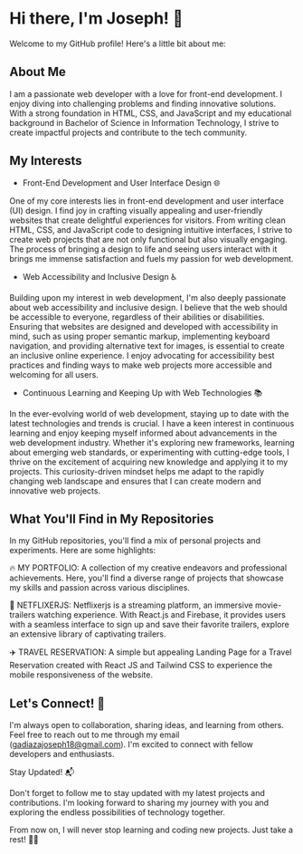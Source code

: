 # Hi there, I'm Joseph! 👋

Welcome to my GitHub profile! Here's a little bit about me:

## About Me

I am a passionate web developer with a love for front-end development. I enjoy diving into challenging problems and finding innovative solutions. With a strong foundation in HTML, CSS, and JavaScript and my educational background in Bachelor of Science in Information Technology, I strive to create impactful projects and contribute to the tech community.

## My Interests

- Front-End Development and User Interface Design 🌐

One of my core interests lies in front-end development and user interface (UI) design. I find joy in crafting visually appealing and user-friendly websites that create delightful experiences for visitors. From writing clean HTML, CSS, and JavaScript code to designing intuitive interfaces, I strive to create web projects that are not only functional but also visually engaging. The process of bringing a design to life and seeing users interact with it brings me immense satisfaction and fuels my passion for web development.

- Web Accessibility and Inclusive Design ♿

Building upon my interest in web development, I'm also deeply passionate about web accessibility and inclusive design. I believe that the web should be accessible to everyone, regardless of their abilities or disabilities. Ensuring that websites are designed and developed with accessibility in mind, such as using proper semantic markup, implementing keyboard navigation, and providing alternative text for images, is essential to create an inclusive online experience. I enjoy advocating for accessibility best practices and finding ways to make web projects more accessible and welcoming for all users.

- Continuous Learning and Keeping Up with Web Technologies 📚

In the ever-evolving world of web development, staying up to date with the latest technologies and trends is crucial. I have a keen interest in continuous learning and enjoy keeping myself informed about advancements in the web development industry. Whether it's exploring new frameworks, learning about emerging web standards, or experimenting with cutting-edge tools, I thrive on the excitement of acquiring new knowledge and applying it to my projects. This curiosity-driven mindset helps me adapt to the rapidly changing web landscape and ensures that I can create modern and innovative web projects.

## What You'll Find in My Repositories

In my GitHub repositories, you'll find a mix of personal projects and experiments. Here are some highlights:

🔥 MY PORTFOLIO:
A collection of my creative endeavors and professional achievements. Here, you'll find a diverse range of projects that showcase my skills and passion across various disciplines.

🎥 NETFLIXERJS:
Netflixerjs is a streaming platform, an immersive movie-trailers watching experience. With React.js and Firebase, it provides users with a seamless interface to sign up and save their favorite trailers, explore an extensive library of captivating trailers.

✈️ TRAVEL RESERVATION:
A simple but appealing Landing Page for a Travel Reservation created with React JS and Tailwind CSS to experience the mobile responsiveness of the website.

## Let's Connect! 🤝

I'm always open to collaboration, sharing ideas, and learning from others. Feel free to reach out to me through my email (gadiazajoseph18@gmail.com). I'm excited to connect with fellow developers and enthusiasts.

Stay Updated! 📬

Don't forget to follow me to stay updated with my latest projects and contributions. I'm looking forward to sharing my journey with you and exploring the endless possibilities of technology together.

From now on, I will never stop learning and coding new projects. Just take a rest! 🚀✨
